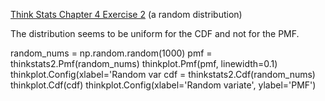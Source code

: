 [Think Stats Chapter 4 Exercise 2](http://greenteapress.com/thinkstats2/html/thinkstats2005.html#toc41) (a random distribution)

The distribution seems to be uniform for the CDF and not for the PMF.

random_nums = np.random.random(1000)
pmf = thinkstats2.Pmf(random_nums)
thinkplot.Pmf(pmf, linewidth=0.1)
thinkplot.Config(xlabel='Random var
cdf = thinkstats2.Cdf(random_nums)
thinkplot.Cdf(cdf)
thinkplot.Config(xlabel='Random variate', ylabel='PMF')